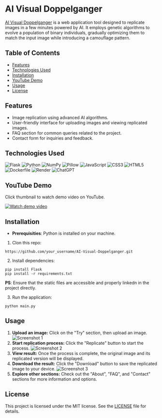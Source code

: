 # AI Visual Doppelganger
[AI Visual Doppelganger](https://ai-visual-doppelganger.onrender.com/) is a web application tool designed to replicate images in a few minutes powered by AI. It employs genetic algorithms to evolve a population of binary individuals, gradually optimizing them to match the input image while introducing a camouflage pattern.

## Table of Contents
- [Features](#features)
- [Technologies Used](#technologies-used)
- [Installation](#installation)
- [YouTube Demo](#youtube-demo)
- [Usage](#usage)
- [License](#license)

## Features
- Image replication using advanced AI algorithms.
- User-friendly interface for uploading images and viewing replicated images.
- FAQ section for common queries related to the project.
- Contact form for inquiries and feedback.

## Technologies Used
![Flask](https://img.shields.io/badge/flask-%23000.svg?style=for-the-badge&logo=flask&logoColor=white)
![Python](https://img.shields.io/badge/python-3670A0?style=for-the-badge&logo=python&logoColor=ffdd54)
![NumPy](https://img.shields.io/badge/Numpy-777BB4?style=for-the-badge&logo=numpy&logoColor=white)
![Pillow](https://custom-icon-badges.demolab.com/badge/pillow-f2f4ef.svg?style=for-the-badge&logo=pillow)
![JavaScript](https://img.shields.io/badge/javascript-%23323330.svg?style=for-the-badge&logo=javascript&logoColor=%23F7DF1E)
![CSS3](https://img.shields.io/badge/css3-%231572B6.svg?style=for-the-badge&logo=css3&logoColor=white)
![HTML5](https://img.shields.io/badge/html5-%23E34F26.svg?style=for-the-badge&logo=html5&logoColor=white)
![Dockerfile](https://img.shields.io/badge/dockerfile-2496ED?style=for-the-badge&logo=docker&logoColor=white&color=2496ED)
![Render](https://img.shields.io/badge/Render-f2f4ef.svg?style=for-the-badge&logo=render&logoColor=000)
![ChatGPT](https://img.shields.io/badge/chatGPT-74aa9c?style=for-the-badge&logo=openai&logoColor=white)

## YouTube Demo 
Click thumbnail to watch demo video on YouTube.

[![Watch demo video](https://github.com/Ryo-samurai6340/AIVisualDoppelganger-image-replicator/assets/131563887/de8c4d0c-0812-4d55-84ac-09e8ea83de17)](https://www.youtube.com/watch?v=VT6eddrVVOA)


## Installation
- **Prerequisities**: Python is installed on your machine.

1. Clon this repo: 
```
https://github.com/your_username/AI-Visual-Doppelganger.git
```

2. Install dependencies:
```
pip install Flask
pip install -r requirements.txt
```

**PS**: Ensure that the static files are accessible and properly linkedn in the project directly. 

3. Run the application:
```
python main.py
```

## Usage 

1. **Upload an image:** Click on the "Try" section, then upload an image.
![Screenshot 1](https://github.com/Ryo-samurai6340/AIVisualDoppelganger-image-replicator/assets/131563887/b73ba512-00fa-4d0e-9e29-93111a82419f)
2. **Start replication process:** Click the "Replicate" button to start the process.
![Screenshot 2](https://github.com/Ryo-samurai6340/AIVisualDoppelganger-image-replicator/assets/131563887/6c2cbd30-72bb-4902-b1e1-9b61b73d63f1)
3. **View result:** Once the process is complete, the original image and its replicated version will be displayed.
4. **Download the result:** Click the "Download" button to save the replicated image to your device.
![Screenshot 3](https://github.com/Ryo-samurai6340/AIVisualDoppelganger-image-replicator/assets/131563887/a3bc7b9d-30c0-45d4-a501-054d0febea0b)
5. **Explore other sections:** Check out the "About", "FAQ", and "Contact" sections for more information and options.


## License
This project is licensed under the MIT license. See the [LICENSE](https://github.com/Ryo-samuraiJP/AI-Visual-Doppelganger/blob/main/LICENSE.md) file for details.
